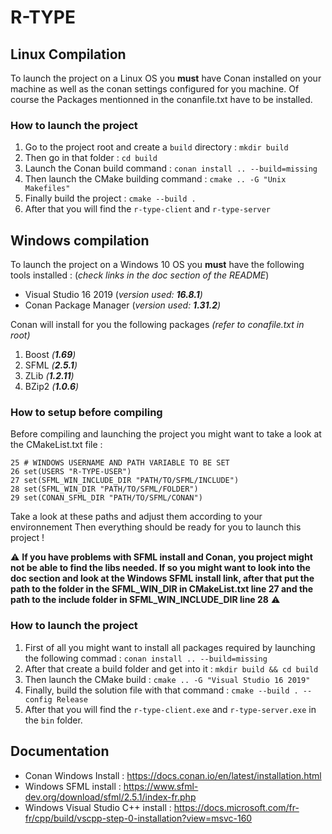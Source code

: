 # R-TYPE
## Linux Compilation
To launch the project on a Linux OS you **must** have Conan installed on your machine as well as the conan settings configured for you machine.
Of course the Packages mentionned in the conanfile.txt have to be installed.
 
 ### How to launch the project
 1. Go to the project root and create a `build` directory : `mkdir build`
 2. Then go in that folder : `cd build`
 3. Launch the Conan build command : `conan install .. --build=missing`
 4. Then launch the CMake building command : `cmake .. -G "Unix Makefiles"`
 5. Finally build the project : `cmake --build .`
 6. After that you will find the `r-type-client` and `r-type-server`
## Windows compilation
To launch the project on a Windows 10 OS you **must** have the following tools installed : (_check links in the doc section of the README_)

 - Visual Studio 16 2019 (_version used: **16.8.1**)_
 - Conan Package Manager  (_version used: **1.31.2**)_

Conan will install for you the following packages _(refer to conafile.txt in root)_
 1. Boost _(**1.69**)_
 2. SFML _(**2.5.1**)_
 3. ZLib _(**1.2.11**)_
 4. BZip2 _(**1.0.6**)_

### How to setup before compiling
Before compiling and launching the project you might want to take a look at the CMakeList.txt file :

	25 # WINDOWS USERNAME AND PATH VARIABLE TO BE SET
	26 set(USERS "R-TYPE-USER")
	27 set(SFML_WIN_INCLUDE_DIR "PATH/TO/SFML/INCLUDE")
	28 set(SFML_WIN_DIR "PATH/TO/SFML/FOLDER")
	29 set(CONAN_SFML_DIR "PATH/TO/SFML/CONAN")

Take a look at these paths and adjust them according to your environnement
Then everything should be ready for you to launch this project !

:warning: **If you have problems with SFML install and Conan, you project might not be able to find the libs needed. If so you might want to look into the doc section and look at the Windows SFML install link, after that put the path to the folder in the SFML_WIN_DIR in CMakeList.txt line 27 and the path to the include folder in SFML_WIN_INCLUDE_DIR line 28** :warning:

 
### How to launch the project
 1. First of all you might want to install all packages required by launching the following commad : `conan install .. --build=missing`
 2. After that create a build folder and get into it : `mkdir build && cd build`
 3. Then launch the CMake build : `cmake .. -G "Visual Studio 16 2019"`
 4. Finally, build the solution file with that command : `cmake --build . --config Release`
 5. After that you will find the `r-type-client.exe` and `r-type-server.exe` in the `bin` folder.

## Documentation
 - Conan Windows Install : https://docs.conan.io/en/latest/installation.html 
 - Windows SFML install : https://www.sfml-dev.org/download/sfml/2.5.1/index-fr.php
 - Windows Visual Studio C++ install : https://docs.microsoft.com/fr-fr/cpp/build/vscpp-step-0-installation?view=msvc-160


